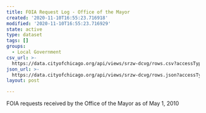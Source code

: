 ```yaml
---
title: FOIA Request Log - Office of the Mayor
created: '2020-11-10T16:55:23.716918'
modified: '2020-11-10T16:55:23.716929'
state: active
type: dataset
tags: []
groups:
  - Local Government
csv_url: >-
  https://data.cityofchicago.org/api/views/srzw-dcvg/rows.csv?accessType=DOWNLOAD
json_url: >-
  https://data.cityofchicago.org/api/views/srzw-dcvg/rows.json?accessType=DOWNLOAD
layout: post

---
```

FOIA requests received by the Office of the Mayor as of May 1, 2010
